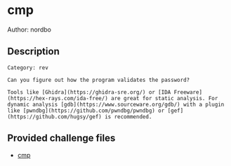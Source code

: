 # cmp
Author: nordbo
## Description
```
Category: rev

Can you figure out how the program validates the password?

Tools like [Ghidra](https://ghidra-sre.org/) or [IDA Freeware](https://hex-rays.com/ida-free/) are great for static analysis. For dynamic analysis [gdb](https://www.sourceware.org/gdb/) with a plugin like [pwndbg](https://github.com/pwndbg/pwndbg) or [gef](https://github.com/hugsy/gef) is recommended. 

```
## Provided challenge files
* [cmp](cmp)
